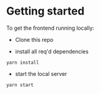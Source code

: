 # Getting started

To get the frontend running locally:

* Clone this repo

* install all req'd dependencies
```
yarn install
```

* start the local server 
```
yarn start
```
